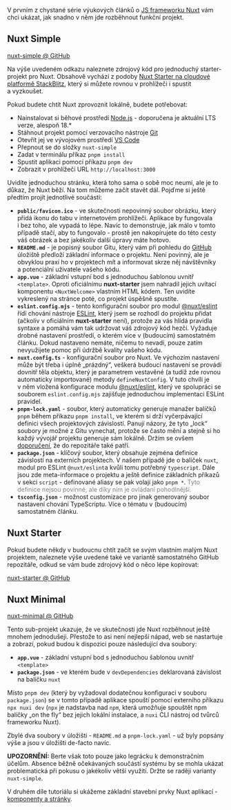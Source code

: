 V prvním z chystané série výukových článků o&nbsp;[JS frameworku Nuxt](https://nuxt.com/) vám chci ukázat, jak snadno v&nbsp;něm jde rozběhnout funkční projekt.

## Nuxt Simple

[nuxt-simple @ GitHub](https://github.com/AloisSeckar/demos-nuxt/tree/main/nuxt-simple)

Na výše uvedeném odkazu naleznete zdrojový kód pro jednoduchý starter-projekt pro Nuxt. Obsahově vychází z&nbsp;podoby [Nuxt Starter na cloudové platformě StackBlitz](https://stackblitz.com/github/nuxt/starter/tree/v3-stackblitz), který si můžete rovnou v&nbsp;prohlížeči i&nbsp;spustit a&nbsp;vyzkoušet.

Pokud budete chtít Nuxt zprovoznit lokálně, budete potřebovat:

- Nainstalovat si běhové prostředí [Node.js](https://nodejs.org/) - doporučena je aktuální LTS verze, alespoň 18.*
- Stáhnout projekt pomocí verzovacího nástroje [Git](https://git-scm.com/)
- Otevřít jej ve vývojovém prostředí [VS Code](https://code.visualstudio.com/)
- Přepnout se do složky `nuxt-simple`
- Zadat v&nbsp;terminálu příkaz `pnpm install`
- Spustit aplikaci pomocí příkazu `pnpm dev`
- Zobrazit v&nbsp;prohlížeči URL `http://localhost:3000`
 
 Uvidíte jednoduchou stránku, která toho sama o&nbsp;sobě moc neumí, ale je to důkaz, že Nuxt běží. Na tom můžeme začít stavět dál. Pojďme si ještě předtím projít jednotlivé součásti:
 
 - **`public/favicon.ico`** - ve skutečnosti nepovinný soubor obrázku, který přidá ikonu do tabu v&nbsp;internetovém prohlížeči. Aplikace by fungovala i&nbsp;bez toho, ale vypadá to lépe. Navíc to demonstruje, jak málo v&nbsp;tomto případě stačí, aby to fungovalo - prostě jen nakopírujete do této cesty váš obrázek a&nbsp;bez jakékoliv další úpravy máte hotovo.
 - **`README.md`** - je popisný soubor Gitu, který vám při pohledu do [GitHub](https://github.com/) úložiště předloží základní informace o&nbsp;projektu. Není povinný, ale je obvyklou praxí ho v&nbsp;projektech mít a&nbsp;informovat skrze něj návštěvníky a&nbsp;potenciální uživatele vašeho kódu.
 - **`app.vue`** - základní vstupní bod s&nbsp;jednoduchou šablonou uvnitř `<template>`. Oproti oficiálnímu **nuxt-starter** jsem nahradil jejich uvítací komponentu `<NuxtWelcome>` vlastním HTML kódem. Ten uvidíte vykreslený na stránce poté, co projekt úspěšně spustíte.
 - **`eslint.config.mjs`** - tento konfigurační soubor pro modul [@nuxt/eslint](https://eslint.nuxt.com/) řídí chování nástroje [ESLint](https://eslint.org/), který jsem se rozhodl do projektu přidat (ačkoliv v oficiálním **nuxt-starter** není), protože za vás hlídá pravidla syntaxe a&nbsp;pomáhá vám tak udržovat váš zdrojový kód hezčí. Vyžaduje drobné nastavení prostředí, o&nbsp;kterém více v&nbsp;(budoucím) samostatném článku. Dokud nastaveno nemáte, ničemu to nevadí, pouze zatím nevyužijete pomoc při údržbě kvality vašeho kódu.
 - **`nuxt.config.ts`** - konfigurační soubor pro Nuxt. Ve výchozím nastavení může být třeba i&nbsp;úplně „prázdný“, veškerá budoucí nastavení se provádí dovnitř těla objektu, který je parametrem vestavěné (a&nbsp;tudíž zde rovnou automaticky importované) metody `defineNuxtConfig`. V&nbsp;tuto chvíli je v&nbsp;něm vložená konfigurace modulu [@nuxt/eslint](https://eslint.nuxt.com/), který ve spolupráci se souborem `eslint.config.mjs` zajišťuje jednoduchou implementaci ESLint pravidel.
 - **`pnpm-lock.yaml`** - soubor, který automaticky generuje manažer balíčků `pnpm` během příkazu `pnpm install`, ve kterém si drží vyčerpávající definici všech projektových závislostí. Panují názory, že tyto „lock“ soubory je možné z&nbsp;Gitu vynechat, protože se často mění a&nbsp;stejně si ho každý vývojář projektu generuje sám lokálně. Držím se ovšem [doporučení](https://stackoverflow.com/a/44210813/3204544), že do repozitáře také patří.
 - **`package.json`** - klíčový soubor, který obsahuje zejména definice závislostí na externích projektech. V&nbsp;našem případě jde o&nbsp;balíček `nuxt`, modul pro ESLint `@nuxt/eslint`a&nbsp;kvůli tomu potřebný `typescript`. Dále jsou zde meta-informace o&nbsp;projektu a&nbsp;ještě definice základních příkazů v&nbsp;sekci `script` - definované aliasy se pak volají jako `pnpm *`. <span style="color: gray">Tyto definice nejsou povinné, ale díky ním je ovládaní pohodlnější.</span>
 - **`tsconfig.json`** - možnost customizace pro jinak generovaný soubor nastavení chování TypeScriptu. Více o&nbsp;tématu v&nbsp;(budoucím) samostatném článku.

## Nuxt Starter

 Pokud budete někdy v&nbsp;budoucnu chtít začít se svým vlastním malým Nuxt projektem, naleznete výše uvedené také ve variantě samostatného GitHub repozitáře, odkud se vám bude zdrojový kód o&nbsp;něco lépe kopírovat:

 [nuxt-starter @ GitHub](https://github.com/AloisSeckar/nuxt-starter)
 
 ## Nuxt Minimal

[nuxt-minimal @ GitHub](https://github.com/AloisSeckar/demos-nuxt/tree/main/nuxt-minimal)

Tento sub-projekt ukazuje, že ve skutečnosti jde Nuxt rozběhnout ještě mnohem jednodušeji. Přestože to asi není nejlepší nápad, web se nastartuje a zobrazí, pokud budou k&nbsp;dispozici pouze následující dva soubory:

- **`app.vue`** - základní vstupní bod s&nbsp;jednoduchou šablonou uvnitř `<template>`
- **`package.json`** - ve kterém bude v&nbsp;`devDependencies`</span> deklarovaná závislost na balíčku `nuxt`

Místo `pnpm dev` (který by vyžadoval dodatečnou konfiguraci v&nbsp;souboru `package.json`) se v&nbsp;tomto případě aplikace spouští pomocí externího příkazu `npx nuxi dev` (`npx` je nadstavba nad `npm`, která umožňuje spouštět npm balíčky „on the fly“ bez jejich lokální instalace, a&nbsp;`nuxi` CLI nástroj od tvůrců frameworku Nuxt).

Zbylé dva soubory v&nbsp;úložišti - `README.md` a&nbsp;`pnpm-lock.yaml` - už byly popsány výše a&nbsp;jsou v&nbsp;úložišti de-facto navíc.

**UPOZORNĚNÍ:** Berte však toto pouze jako legrácku k&nbsp;demonstračním účelům. Absence běžně očekávaných součástí systému by se mohla ukázat problematická při pokusu o&nbsp;jakékoliv větší využití. Držte se raději varianty `nuxt-simple`.

V druhém díle tutoriálu si ukážeme základní stavební prvky Nuxt aplikací - [komponenty a stránky](/article/nuxt-pages).
